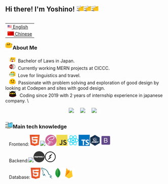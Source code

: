 ## Hi there! I'm Yoshino! <img src="images/meow_code.gif" height="23"><img src="images/meow_code.gif" height="23"><img src="images/meow_code.gif" height="23">

<table align="right">
 <tr><td><a href="README.md"><img src="images/us-flag.png" height="13"> English</a></td></tr>
 <tr><td><a href="README_zh.md"><img src="images/china-flag.png" height="13"> Chinese</a></td></tr>
</table>

### <img src="images/party_blob.gif" height="23">About Me

&nbsp;&nbsp;&nbsp;<img src="images/meow_jp.png" height="20"> &nbsp;Bachelor of Laws in Japan. \
&nbsp;&nbsp;&nbsp;<img src="images/blob_in_pokeball.gif" height="20"> &nbsp;Currently working MERN projects at CICCC. \
&nbsp;&nbsp;&nbsp;<img src="images/blob-yes.png" height="20"> &nbsp;Love for linguistics and travel.\
&nbsp;&nbsp;&nbsp;<img src="images/allo-tongue.gif" height="20"> &nbsp;Passionate with problem solving and exploration of good design by looking at Codepen and sites with good design. \
&nbsp;&nbsp;&nbsp;<img src="images/blob_ninja.png" height="20"> &nbsp;Coding since 2019 with 2 years of internship experience in japanese company. \

<p align="center">
  <a href="mailto:yosino8512@gmail.com"><img src="https://img.shields.io/badge/gmail-%23D14836.svg?&style=for-the-badge&logo=gmail&logoColor=white" /></a>&nbsp;&nbsp;&nbsp;&nbsp;
   <a href="https://www.linkedin.com/in/yoshino-yayama-a79365218/"><img src="https://img.shields.io/badge/linkedin-%230077B5.svg?&style=for-the-badge&logo=linkedin&logoColor=white" /></a>&nbsp;&nbsp;&nbsp;&nbsp;
   <a href="https://www.instagram.com/yoshinoyayama/"><img src="https://img.shields.io/badge/instagram-%23dc2743.svg?&style=for-the-badge&logo=instagram&logoColor=white" /></a>&nbsp;&nbsp;&nbsp;&nbsp;
</p>


### <img src="images/cat_type.gif" height="23">Main tech knowledge
&nbsp;&nbsp;&nbsp;Frontend:<img src="images/html5.png" height="35"><img src="images/css.png" height="35"><img src="images/sass.png" height="35"><img src="images/javascript.png" height="35"><img src="images/react.png" height="35"><img src="images/typescript.png" height="35"><img src="images/jquery.png" height="35"><img src="images/bootstrap.png" height="35">

&nbsp;&nbsp;&nbsp;Backend:<img src="images/node.png" height="35"><img src="images/express.png" height="35"><img src="images/socket-io.png" height="35">

&nbsp;&nbsp;&nbsp;Database:<img src="images/html5.png" height="35"><img src="images/mysql.png" height="35"><img src="images/mongo_db.png" height="35"><img src="images/firebase.png" height="35">
